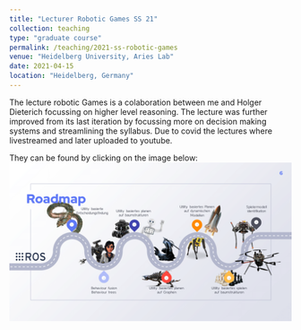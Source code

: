 ```yaml
---
title: "Lecturer Robotic Games SS 21"
collection: teaching
type: "graduate course"
permalink: /teaching/2021-ss-robotic-games
venue: "Heidelberg University, Aries Lab"
date: 2021-04-15
location: "Heidelberg, Germany"
---
```


The lecture robotic Games is a colaboration between me and Holger Dieterich focussing on higher level reasoning.
The lecture was further improved from its last iteration by focussing more on decision making systems and streamlining the syllabus.
Due to covid the lectures where livestreamed and later uploaded to youtube.

They can be found by clicking on the image below:
[![IMAGE ALT TEXT HERE](https://raw.githubusercontent.com/liquidcronos/liquidcronos.github.io/master/images/Robotic%20Games%20Intro-6.png)](https://www.youtube.com/watch?v=iPRqdtDcI58&list=PLGcs1ZAnxbJfluF5CzKnjgrk9TpspDvoJ)
